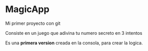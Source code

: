 # MagicApp
Mi primer proyecto con git

Consiste en un juego que adivina tu numero secreto en 3 intentos

Es una **primera version** creada en la consola, para crear la logica.
